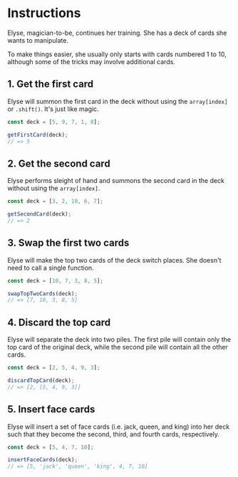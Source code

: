 # Instructions

Elyse, magician-to-be, continues her training. She has a deck of cards she wants to manipulate.

To make things easier, she usually only starts with cards numbered 1 to 10, although some of the tricks may involve additional cards.

## 1. Get the first card

Elyse will summon the first card in the deck without using the `array[index]` or `.shift()`. It's just like magic.

```javascript
const deck = [5, 9, 7, 1, 8];

getFirstCard(deck);
// => 5
```

## 2. Get the second card

Elyse performs sleight of hand and summons the second card in the deck without using the `array[index]`.

```javascript
const deck = [3, 2, 10, 6, 7];

getSecondCard(deck);
// => 2
```

## 3. Swap the first two cards

Elyse will make the top two cards of the deck switch places. She doesn't need to call a single function.

```javascript
const deck = [10, 7, 3, 8, 5];

swapTopTwoCards(deck);
// => [7, 10, 3, 8, 5]
```

## 4. Discard the top card

Elyse will separate the deck into two piles. The first pile will contain only the top card of the original deck, while the second pile will contain all the other cards.

```javascript
const deck = [2, 5, 4, 9, 3];

discardTopCard(deck);
// => [2, [5, 4, 9, 3]]
```

## 5. Insert face cards

Elyse will insert a set of face cards (i.e. jack, queen, and king) into her deck such that they become the second, third, and fourth cards, respectively.

```javascript
const deck = [5, 4, 7, 10];

insertFaceCards(deck);
// => [5, 'jack', 'queen', 'king', 4, 7, 10]
```
